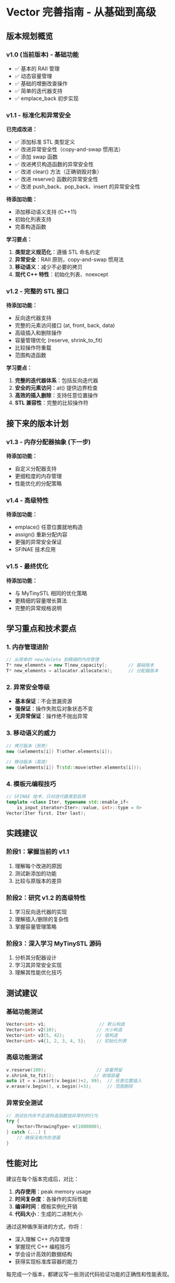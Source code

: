 # Vector 完善指南 - 从基础到高级

## 版本规划概览

### v1.0 (当前版本) - 基础功能
- ✅ 基本的 RAII 管理
- ✅ 动态容量管理
- ✅ 基础的增删改查操作
- ✅ 简单的迭代器支持
- ✅ emplace_back 初步实现

### v1.1 - 标准化和异常安全
**已完成改进：**
- ✅ 添加标准 STL 类型定义
- ✅ 改进异常安全性（copy-and-swap 惯用法）
- ✅ 添加 swap 函数
- ✅ 改进拷贝构造函数的异常安全性
- ✅ 改进 clear() 方法（正确销毁对象）
- ✅ 改进 reserve() 函数的异常安全性
- ✅ 改进 push_back、pop_back、insert 的异常安全性

**待添加功能：**
- 添加移动语义支持 (C++11)
- 初始化列表支持
- 完善构造函数

**学习要点：**
1. **类型定义规范化**：遵循 STL 命名约定
2. **异常安全**：RAII 原则，copy-and-swap 惯用法
3. **移动语义**：减少不必要的拷贝
4. **现代 C++ 特性**：初始化列表、noexcept

### v1.2 - 完整的 STL 接口
**待添加功能：**
- 反向迭代器支持
- 完整的元素访问接口 (at, front, back, data)
- 高级插入和删除操作
- 容量管理优化 (reserve, shrink_to_fit)
- 比较操作符重载
- 范围构造函数

**学习要点：**
1. **完整的迭代器体系**：包括反向迭代器
2. **安全的元素访问**：at() 提供边界检查
3. **高效的插入删除**：支持任意位置操作
4. **STL 兼容性**：完整的比较操作符

## 接下来的版本计划

### v1.3 - 内存分配器抽象 (下一步)
**待添加功能：**
- 自定义分配器支持
- 更细粒度的内存管理
- 性能优化的分配策略

### v1.4 - 高级特性
**待添加功能：**
- emplace() 任意位置就地构造
- assign() 重新分配内容
- 更强的异常安全保证
- SFINAE 技术应用

### v1.5 - 最终优化
**待添加功能：**
- 与 MyTinySTL 相同的优化策略
- 更精细的容量增长算法
- 完整的异常规格说明

## 学习重点和技术要点

### 1. 内存管理进阶
```cpp
// 从简单的 new/delete 到精细的内存管理
T* new_elements = new T[new_capacity];        // 基础版本
T* new_elements = allocator.allocate(n);      // 分配器版本
```

### 2. 异常安全等级
- **基本保证**：不会泄漏资源
- **强保证**：操作失败后对象状态不变
- **无异常保证**：操作绝不抛出异常

### 3. 移动语义的威力
```cpp
// 拷贝版本（昂贵）
new (&elements[i]) T(other.elements[i]);

// 移动版本（高效）
new (&elements[i]) T(std::move(other.elements[i]));
```

### 4. 模板元编程技巧
```cpp
// SFINAE 技术，只对迭代器类型启用
template <class Iter, typename std::enable_if<
    is_input_iterator<Iter>::value, int>::type = 0>
Vector(Iter first, Iter last);
```

## 实践建议

### 阶段1：掌握当前的 v1.1
1. 理解每个改进的原因
2. 测试新添加的功能
3. 比较与原版本的差异

### 阶段2：研究 v1.2 的高级特性
1. 学习反向迭代器的实现
2. 理解插入/删除的复杂性
3. 掌握容量管理策略

### 阶段3：深入学习 MyTinySTL 源码
1. 分析其分配器设计
2. 学习其异常安全实现
3. 理解其性能优化技巧

## 测试建议

### 基础功能测试
```cpp
Vector<int> v1;                    // 默认构造
Vector<int> v2(10);               // 大小构造
Vector<int> v3(5, 42);            // 值构造
Vector<int> v4{1, 2, 3, 4, 5};    // 初始化列表
```

### 高级功能测试
```cpp
v.reserve(100);                   // 容量预留
v.shrink_to_fit();               // 收缩容量
auto it = v.insert(v.begin()+2, 99);  // 任意位置插入
v.erase(v.begin(), v.begin()+3);      // 范围删除
```

### 异常安全测试
```cpp
// 测试在内存不足或构造函数抛异常时的行为
try {
    Vector<ThrowingType> v(1000000);
} catch (...) {
    // 确保没有内存泄漏
}
```

## 性能对比

建议在每个版本完成后，对比：
1. **内存使用**：peak memory usage
2. **时间复杂度**：各操作的实际性能
3. **编译时间**：模板实例化开销
4. **代码大小**：生成的二进制大小

通过这种循序渐进的方式，你将：
- 深入理解 C++ 内存管理
- 掌握现代 C++ 编程技巧
- 学会设计高效的数据结构
- 获得实现标准库容器的能力

每完成一个版本，都建议写一些测试代码验证功能的正确性和性能表现。 